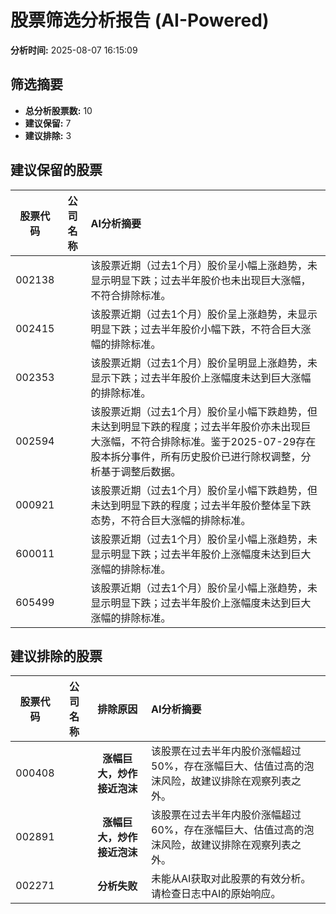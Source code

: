 # 股票筛选分析报告 (AI-Powered)

**分析时间:** 2025-08-07 16:15:09

## 筛选摘要

- **总分析股票数:** 10
- **建议保留:** 7
- **建议排除:** 3

## 建议保留的股票

| 股票代码 | 公司名称 | AI分析摘要 |
|:---:|:---:|:---|
| 002138 |  | 该股票近期（过去1个月）股价呈小幅上涨趋势，未显示明显下跌；过去半年股价也未出现巨大涨幅，不符合排除标准。 |
| 002415 |  | 该股票近期（过去1个月）股价呈上涨趋势，未显示明显下跌；过去半年股价小幅下跌，不符合巨大涨幅的排除标准。 |
| 002353 |  | 该股票近期（过去1个月）股价呈明显上涨趋势，未显示下跌；过去半年股价上涨幅度未达到巨大涨幅的排除标准。 |
| 002594 |  | 该股票近期（过去1个月）股价呈小幅下跌趋势，但未达到明显下跌的程度；过去半年股价亦未出现巨大涨幅，不符合排除标准。鉴于2025-07-29存在股本拆分事件，所有历史股价已进行除权调整，分析基于调整后数据。 |
| 000921 |  | 该股票近期（过去1个月）股价呈小幅下跌趋势，但未达到明显下跌的程度；过去半年股价整体呈下跌态势，不符合巨大涨幅的排除标准。 |
| 600011 |  | 该股票近期（过去1个月）股价呈小幅上涨趋势，未显示明显下跌；过去半年股价上涨幅度未达到巨大涨幅的排除标准。 |
| 605499 |  | 该股票近期（过去1个月）股价呈小幅上涨趋势，未显示明显下跌；过去半年股价上涨幅度未达到巨大涨幅的排除标准。 |

## 建议排除的股票

| 股票代码 | 公司名称 | 排除原因 | AI分析摘要 |
|:---:|:---:|:---:|:---|
| 000408 |  | **涨幅巨大，炒作接近泡沫** | 该股票在过去半年内股价涨幅超过50%，存在涨幅巨大、估值过高的泡沫风险，故建议排除在观察列表之外。 |
| 002891 |  | **涨幅巨大，炒作接近泡沫** | 该股票在过去半年内股价涨幅超过60%，存在涨幅巨大、估值过高的泡沫风险，故建议排除在观察列表之外。 |
| 002271 |  | **分析失败** | 未能从AI获取对此股票的有效分析。请检查日志中AI的原始响应。 |

